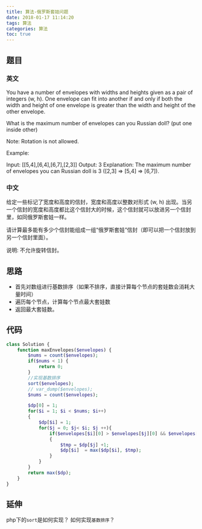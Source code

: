 ```yaml
---
title: 算法-俄罗斯套娃问题
date: 2018-01-17 11:14:20
tags: 算法
categories: 算法
toc: true 
---
```


## 题目
### 英文
You have a number of envelopes with widths and heights given as a pair of integers (w, h). One envelope can fit into another if and only if both the width and height of one envelope is greater than the width and height of the other envelope.

What is the maximum number of envelopes can you Russian doll? (put one inside other)

Note:
Rotation is not allowed.

Example:

Input: [[5,4],[6,4],[6,7],[2,3]]
Output: 3 
Explanation: The maximum number of envelopes you can Russian doll is 3 ([2,3] => [5,4] => [6,7]).

### 中文

给定一些标记了宽度和高度的信封，宽度和高度以整数对形式 (w, h) 出现。当另一个信封的宽度和高度都比这个信封大的时候，这个信封就可以放进另一个信封里，如同俄罗斯套娃一样。

请计算最多能有多少个信封能组成一组“俄罗斯套娃”信封（即可以把一个信封放到另一个信封里面）。

说明:
不允许旋转信封。

## 思路
- 首先对数组进行基数排序（如果不排序，直接计算每个节点的套娃数会消耗大量时间）
- 遍历每个节点，计算每个节点最大套娃数
- 返回最大套娃数。

## 代码

```php
class Solution {
    function maxEnvelopes($envelopes) {
        $nums = count($envelopes);
        if($nums < 1) {
            return 0;
        }
        //实现基数排序
        sort($envelopes);
        // var_dump($envelopes);
        $nums = count($envelopes);

        $dp[0] = 1;
        for($i = 1; $i < $nums; $i++)
        {
            $dp[$i] = 1;
            for($j = 0; $j< $i; $j ++){
                if($envelopes[$i][0] > $envelopes[$j][0] && $envelopes[$i][1] > $envelopes[$j][1])
                {
                    $tmp = $dp[$j] +1;
                    $dp[$i]  = max($dp[$i], $tmp); 
                }
            }
        }
        return max($dp);
    }
}
```
## 延伸

php下的`sort`是如何实现？ 如何实现`基数排序`？